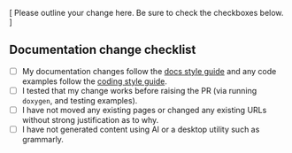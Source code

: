 [ Please outline your change here. Be sure to check the checkboxes below. ]

## Documentation change checklist

- [ ] My documentation changes follow the [docs style guide](https://dpp.dev/docs-standards.html) and any code examples follow the [coding style guide](https://dpp.dev/coding-standards.html).
- [ ] I tested that my change works before raising the PR (via running `doxygen`, and testing examples).
- [ ] I have not moved any existing pages or changed any existing URLs without strong justification as to why.
- [ ] I have not generated content using AI or a desktop utility such as grammarly.
